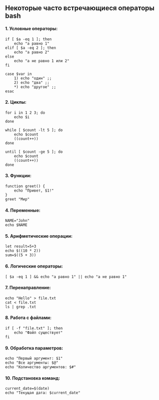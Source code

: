 ## Некоторые часто встречающиеся операторы bash
 
#### 1. Условные операторы:
```
if [ $a -eq 1 ]; then
    echo "a равно 1"
elif [ $a -eq 2 ]; then
    echo "a равно 2"
else
    echo "a не равно 1 или 2"
fi
```

```
case $var in
    1) echo "один" ;;
    2) echo "два" ;;
    *) echo "другое" ;;
esac
```


#### 2. Циклы:
```
for i in 1 2 3; do
    echo $i
done

while [ $count -lt 5 ]; do
    echo $count
    ((count++))
done

until [ $count -ge 5 ]; do
    echo $count
    ((count++))
done
```


#### 3. Функции:
```
function greet() {
    echo "Привет, $1!"
}
greet "Мир"
```


#### 4. Переменные:
```
NAME="John"
echo $NAME
```


#### 5. Арифметические операции:
```
let result=5+3
echo $((10 * 2))
sum=$((5 + 3))
```


#### 6. Логические операторы:
```
[ $a -eq 1 ] && echo "a равно 1" || echo "a не равно 1"
```


#### 7. Перенаправление:
```
echo "Hello" > file.txt
cat < file.txt
ls | grep .txt
```


#### 8. Работа с файлами:
```
if [ -f "file.txt" ]; then
    echo "Файл существует"
fi
```


#### 9. Обработка параметров:
```
echo "Первый аргумент: $1"
echo "Все аргументы: $@"
echo "Количество аргументов: $#"
```


#### 10. Подстановка команд:
```
current_date=$(date)
echo "Текущая дата: $current_date"
```
